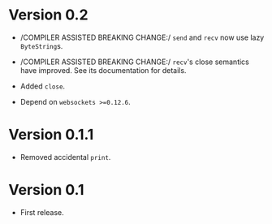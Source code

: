# Version 0.2

* /COMPILER ASSISTED BREAKING CHANGE:/ `send` and `recv` now use
  lazy `ByteString`s. 

* /COMPILER ASSISTED BREAKING CHANGE:/ `recv`'s close semantics have 
  improved. See its documentation for details.

* Added `close`.

* Depend on `websockets >=0.12.6`.


# Version 0.1.1

* Removed accidental `print`.


# Version 0.1

* First release.
